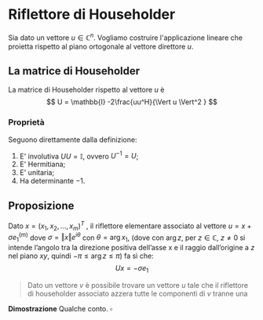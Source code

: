 # Riflettore di Householder

Sia dato un vettore $u \in \mathbb{C}^n$. Vogliamo costruire l'applicazione lineare che proietta rispetto al piano ortogonale al vettore direttore $u$. 

## La matrice di Householder
La matrice di Householder rispetto al vettore $u$ è
$$
U = \mathbb{I} -2\frac{uu^H}{\Vert u \Vert^2 }
$$
### Proprietà
Seguono direttamente dalla definizione:
1. E' involutiva $UU = \mathbb{I}$, ovvero $U^{-1}=U$;
2. E' Hermitiana;
3. E' unitaria;
4. Ha determinante $-1$.

## Proposizione
Dato $x = (x_1,x_2,...,x_m)^T$ , il riflettore elementare associato al vettore $u = x+\sigma e_1^{(m)}$  dove $\sigma = \Vert x \Vert e^{i\theta}$ con $\theta = \arg{x_1}$,  (dove con $\arg{z}$, per $z \in \mathbb{C}$, $z \neq 0$ si intende l’angolo tra la direzione positiva dell’asse x e il raggio dall’origine a $z$ nel piano $xy$, quindi $-\pi \leq \arg{z} \leq \pi$)  fa sì che:
$$
Ux = -\sigma e_1
$$

>Dato un vettore $v$ è possibile trovare un vettore $u$ tale che il riflettore di householder associato azzera tutte le componenti di $v$ tranne una

**Dimostrazione** Qualche conto. $\square$




